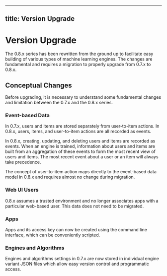 <!--
Licensed to the Apache Software Foundation (ASF) under one or more
contributor license agreements.  See the NOTICE file distributed with
this work for additional information regarding copyright ownership.
The ASF licenses this file to You under the Apache License, Version 2.0
(the "License"); you may not use this file except in compliance with
the License.  You may obtain a copy of the License at

    http://www.apache.org/licenses/LICENSE-2.0

Unless required by applicable law or agreed to in writing, software
distributed under the License is distributed on an "AS IS" BASIS,
WITHOUT WARRANTIES OR CONDITIONS OF ANY KIND, either express or implied.
See the License for the specific language governing permissions and
limitations under the License.
-->

---
title: Version Upgrade
---

# Version Upgrade

The 0.8.x series has been rewritten from the ground up to facilitate easy
building of various types of machine learning engines. The changes are
fundamental and requires a migration to properly upgrade from 0.7.x to 0.8.x.

## Conceptual Changes

Before upgrading, it is necessary to understand some fundamental changes and
limitation between the 0.7.x and the 0.8.x series.

### Event-based Data

In 0.7.x, users and items are stored separately from user-to-item actions. In
0.8.x, users, items, and user-to-item actions are all recorded as events.

In 0.8.x, creating, updating, and deleting users and items are recorded as
events. When an engine is trained, information about users and items are built
from an aggregation of these events to form the most recent view of users and
items. The most recent event about a user or an item will always take
precedence.

The concept of user-to-item action maps directly to the event-based data model
in 0.8.x and requires almost no change during migration.

### Web UI Users

0.8.x assumes a trusted environment and no longer associates apps with a
particular web-based user. This data does not need to be migrated.

### Apps

Apps and its access key can now be created using the command line interface,
which can be conveniently scripted.

### Engines and Algorithms

Engines and algorithms settings in 0.7.x are now stored in individual engine
variant JSON files which allow easy version control and programmatic access.
